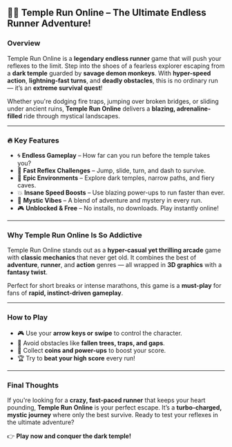 ## **🏃‍♂️ Temple Run Online – The Ultimate Endless Runner Adventure!**

### **Overview**

Temple Run Online is a **legendary endless runner** game that will push your reflexes to the limit. Step into the shoes of a fearless explorer escaping from a **dark temple** guarded by **savage demon monkeys**. With **hyper-speed action**, **lightning-fast turns**, and **deadly obstacles**, this is no ordinary run — it’s an **extreme survival quest**!

Whether you're dodging fire traps, jumping over broken bridges, or sliding under ancient ruins, **Temple Run Online** delivers a **blazing, adrenaline-filled** ride through mystical landscapes.

---

### **🔥 Key Features**

* 🌀 **Endless Gameplay** – How far can you run before the temple takes you?
* 🧠 **Fast Reflex Challenges** – Jump, slide, turn, and dash to survive.
* 🌋 **Epic Environments** – Explore dark temples, narrow paths, and fiery caves.
* 💥 **Insane Speed Boosts** – Use blazing power-ups to run faster than ever.
* 👻 **Mystic Vibes** – A blend of adventure and mystery in every run.
* 🎮 **Unblocked & Free** – No installs, no downloads. Play instantly online!

---

### **Why Temple Run Online Is So Addictive**

Temple Run Online stands out as a **hyper-casual yet thrilling arcade** game with **classic mechanics** that never get old. It combines the best of **adventure**, **runner**, and **action** genres — all wrapped in **3D graphics** with a **fantasy twist**.

Perfect for short breaks or intense marathons, this game is a **must-play** for fans of **rapid, instinct-driven gameplay**.

---

### **How to Play**

* 🎮 Use your **arrow keys or swipe** to control the character.
* 🚧 Avoid obstacles like **fallen trees, traps, and gaps**.
* 💎 Collect **coins and power-ups** to boost your score.
* 🏆 Try to **beat your high score** every run!

---

### **Final Thoughts**

If you're looking for a **crazy, fast-paced runner** that keeps your heart pounding, **Temple Run Online** is your perfect escape. It’s a **turbo-charged, mystic journey** where only the best survive. Ready to test your reflexes in the ultimate adventure?

👉 **Play now and conquer the dark temple!**
